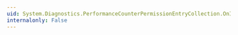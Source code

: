 ```yaml
---
uid: System.Diagnostics.PerformanceCounterPermissionEntryCollection.OnInsert(System.Int32,System.Object)
internalonly: False
---
```

